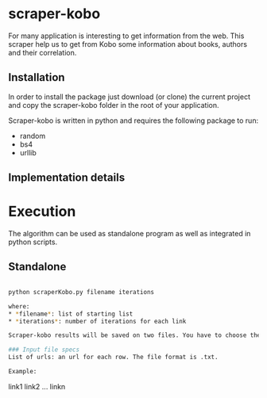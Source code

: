 # scraper-kobo

For many application is interesting to get information from the web. This scraper help us to get from Kobo some information about books, authors and their correlation.

## Installation


In order to install the package just download (or clone) the current project and copy the scraper-kobo folder in the root of your application.

Scraper-kobo is written in python and requires the following package to run:
- random
- bs4
- urllib

## Implementation details


# Execution

The algorithm can be used as standalone program as well as integrated in python scripts.

## Standalone

```bash

python scraperKobo.py filename iterations

where:
* *filename*: list of starting list 
* *iterations*: number of iterations for each link

Scraper-kobo results will be saved on two files. You have to choose the name of the files when the program starts

### Input file specs 
List of urls: an url for each row. The file format is .txt.

Example:
```
link1
link2
...
linkn
```
